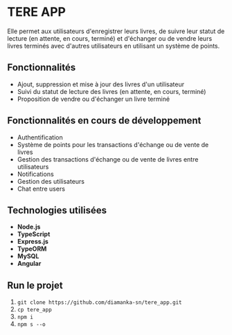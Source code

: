 # TERE APP

Elle permet aux utilisateurs d'enregistrer leurs livres, de suivre leur statut de lecture (en attente, en cours, terminé) et d'échanger ou de vendre leurs livres terminés avec d'autres utilisateurs en utilisant un système de points.

## Fonctionnalités

- Ajout, suppression et mise à jour des livres d'un utilisateur
- Suivi du statut de lecture des livres (en attente, en cours, terminé)
- Proposition de vendre ou d'échanger un livre terminé

## Fonctionnalités en cours de développement

- Authentification
- Système de points pour les transactions d'échange ou de vente de livres
- Gestion des transactions d'échange ou de vente de livres entre utilisateurs
- Notifications
- Gestion des utilisateurs
- Chat entre users

## Technologies utilisées

- **Node.js**
- **TypeScript**
- **Express.js**
- **TypeORM**
- **MySQL**
- **Angular**

## Run le projet

1. `git clone https://github.com/diamanka-sn/tere_app.git`
2. `cp tere_app`
3. `npm i`
4. `npm s --o`
